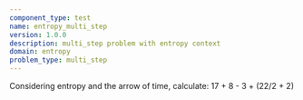 ```yaml
---
component_type: test
name: entropy_multi_step
version: 1.0.0
description: multi_step problem with entropy context
domain: entropy
problem_type: multi_step
---
```


Considering entropy and the arrow of time, calculate: 17 + 8 - 3 + (22/2 + 2)
